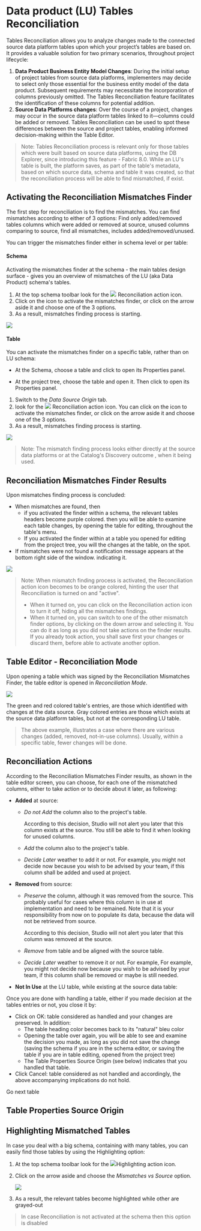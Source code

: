 # Data product (LU) Tables Reconciliation

Tables Reconciliation allows you to analyze changes made to the connected source data platform tables upon which your project’s tables are based on. It provides a valuable solution for two primary scenarios, throughout project lifecycle:

1. **Data Product Business Entity Model Changes**: During the initial setup of project tables from source data platforms, implementers may decide to select  only those essential for the business entity model of the data product. Subsequent requirements may necessitate the incorporation of columns previously omitted. The Tables Reconciliation feature facilitates the identification of these columns for potential addition.
2. **Source Data Platforms changes**: Over the course of a project, changes may occur in the source data platform tables linked to it—columns could be added or removed. Tables Reconciliation can be used to spot these differences between the source and project tables, enabling informed decision-making within the Table Editor.

> Note: Tables Reconciliation process is relevant only for those tables which were built based on source data platforms, using the DB Explorer, since introducing this feature - Fabric 8.0. While an LU's table is built, the platform saves, as part of the table's metadata, based on which source data, schema and table it was created, so that the reconciliation process will be able to find mismatched, if exist. 



## Activating the Reconciliation Mismatches Finder

The first step for reconciliation is to find the mismatches. You can find mismatches according to either of 3 options: Find only added/removed tables columns which were added or removed at source, unused columns comparing to source, find all mismatches, includes added/removed/unused.

You can trigger the mismatches finder either in schema level or per table:

#### Schema

Activating the mismatches finder at the schema - the main tables design surface - gives you an overview of mismatches of the LU (aka Data Product) schema's tables.

1. At the top schema toolbar look for the ![](../03_logical_units/images/web/reconciliation.svg) Reconciliation action icon. 
2. Click on the icon to activate the mismatches finder, or click on the arrow aside it and choose one of the 3 options.
3. As a result, mismatches finding process is starting.

![](images/schema_recon_bar_select.png)

#### Table

You can activate the mismatches finder on a specific table, rather than on LU schema:

* At the Schema, choose a table and click to open its Properties panel.

* At the project tree, choose the table and open it. Then click to open its Properties panel.

  

1. Switch to the *Data Source Origin* tab.
2. look for the ![](../03_logical_units/images/web/reconciliation.svg) Reconciliation action icon. You can click on the icon to activate the mismatches finder, or click on the arrow aside it and choose one of the 3 options.
3. As a result, mismatches finding process is starting.



![](images/recon_table_activate.png)



> Note: The mismatch finding process looks either directly at the source data platforms or at the Catalog's Discovery outcome , when it being used.
>



## Reconciliation Mismatches Finder Results

Upon mismatches finding process is concluded:  

- When mismatches are found, then
  - if you activated the finder within a schema, the relevant tables headers become purple colored. then you will be able to examine each table changes, by opening the table for editing, throughout the table's menu.
  - If you activated the finder within at a table you opened for editing from the project tree, you will the changes at the table, on the spot.
- If mismatches were not found a notification message appears at the bottom right side of the window. indicating it.



![](images/recon_schema_results.png)



> Note: When mismatch finding process is activated, the Reconciliation action icon becomes to be orange colored, hinting the user that Reconciliation is  turned on and "active".
>
> * When it turned on, you can click on the Reconciliation action icon to turn it off, hiding all the mismatches findings.
> * When it turned on, you can switch to one of the other mismatch finder options, by clicking on the down arrow and selecting it. You can do it as long as you did not take actions on the finder results. If you already took action, you shall save first your changes or discard them, before able to activate another option.



## Table Editor - Reconciliation Mode

Upon opening a table which was signed by the Reconciliation Mismatches Finder, the table editor is opened in *Reconciliation Mode*. 



![](images/recon_table_editor.png)

The green and red colored table's entries, are those which identified with changes at the data source. Gray colored entries are those which exists at the source data platform tables, but not at the corresponding LU table. 



> The above example, illustrates a case where there are various changes (added, removed, not-in-use columns). Usually, within a specific table, fewer changes will be done.   



## Reconciliation Actions

According to the Reconciliation Mismatches Finder results, as shown in the table editor screen, you can choose, for each one of the mismatched columns,  either to take action or to decide about it later, as following:

* **Added** at source:

  * *Do not Add* the column also to the project's table. 

    According to this decision, Studio will not alert you later that this column exists at the source. You still be able to find it when looking for unused columns.

  * *Add* the column also to the project's table.

  * *Decide Later* weather to add it or not. For example, you might not decide now because you wish to be advised by your team, if this column shall be added and used at project.

* **Removed** from source:

  * *Preserve* the column, although it was removed from the source. This probably useful for cases where this column is in use at implementation and need to be remained. Note that it is your responsibility from now on to populate its data, because the data will not be retrieved from source. 

    According to this decision, Studio will not alert you later that this column was removed at the source.

  * *Remove* from table and be aligned with the source table.

  * *Decide Later* weather to remove it or not. For example, For example, you might not decide now because you wish to be advised by your team, if this column shall be removed or maybe is still needed.

* **Not In Use** at the LU table, while existing at the source data table: 



Once you are done with handling a table, either if you made decision at the tables entries or not, you close it by:

* Click on OK: table considered as handled and your changes are preserved. In addition:
  * The table heading color becomes back to its "natural" bleu color
  * Opening the table over again, you will be able to see and examine the decision you made, as long as you did not save the change (saving the schema if you are in the schema editor, or saving the table if you are in table editing, opened from the project tree)
  * The Table Properties Source Origin (see below) indicates that you handled that table.
* Click Cancel: table considered as not handled and accordingly, the above accompanying implications do not hold.



Go next table



## 



## Table Properties Source Origin





## Highlighting Mismatched Tables

In case you deal with a big schema, containing with many tables, you can easily find those tables by using the Highlighting option:

1. At the top schema toolbar look for the ![](../03_logical_units/images/web/light-off.svg)Highlighting action icon.  

2. Click on the arrow aside and choose the *Mismatches vs Source* option.

   ![](images/schema_recon_bar_highlight.png)

3. As a result, the relevant tables become highlighted while other are grayed-out

> In case Reconciliation is not activated at the schema then this option is disabled
